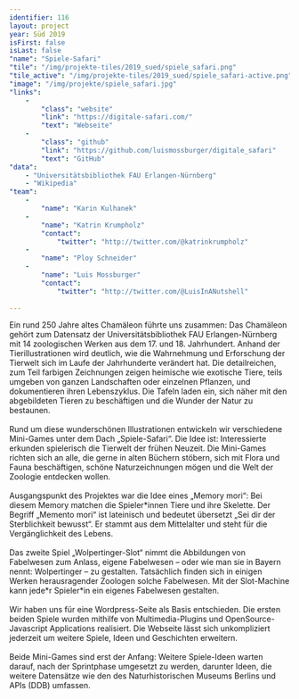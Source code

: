 ```yaml
---
identifier: 116
layout: project
year: Süd 2019
isFirst: false
isLast: false
"name": "Spiele-Safari"
"tile": "/img/projekte-tiles/2019_sued/spiele_safari.png"
"tile_active": "/img/projekte-tiles/2019_sued/spiele_safari-active.png"
"image": "/img/projekte/spiele_safari.jpg"
"links":
    -
        "class": "website"
        "link": "https://digitale-safari.com/"
        "text": "Webseite"
    -
        "class": "github"
        "link": "https://github.com/luismossburger/digitale_safari"
        "text": "GitHub"
"data":
    - "Universitätsbibliothek FAU Erlangen-Nürnberg"
    - "Wikipedia"
"team":
    -
        "name": "Karin Kulhanek"
    -
        "name": "Katrin Krumpholz"
        "contact":
            "twitter": "http://twitter.com/@katrinkrumpholz"
    -
        "name": "Ploy Schneider"
    -
        "name": "Luis Mossburger"
        "contact":
            "twitter": "http://twitter.com/@LuisInANutshell"
           
---
```

Ein rund 250 Jahre altes Chamäleon führte uns zusammen: Das Chamäleon gehört zum Datensatz der Universitätsbibliothek FAU Erlangen-Nürnberg mit 14 zoologischen Werken aus dem 17. und 18. Jahrhundert. Anhand der Tierillustrationen wird deutlich, wie die Wahrnehmung und Erforschung der Tierwelt sich im Laufe der Jahrhunderte verändert hat. Die detailreichen, zum Teil farbigen Zeichnungen zeigen heimische wie exotische Tiere, teils umgeben von ganzen Landschaften oder einzelnen Pflanzen, und dokumentieren ihren Lebenszyklus. Die Tafeln laden ein, sich näher mit den abgebildeten Tieren zu beschäftigen und die Wunder der Natur zu bestaunen.
<br/><br/>
Rund um diese wunderschönen Illustrationen entwickeln wir verschiedene Mini-Games unter dem Dach „Spiele-Safari“. Die Idee ist: Interessierte erkunden spielerisch die Tierwelt der frühen Neuzeit. Die Mini-Games richten sich an alle, die gerne in alten Büchern stöbern, sich mit Flora und Fauna beschäftigen, schöne Naturzeichnungen mögen und die Welt der Zoologie entdecken wollen.
<br/><br/>
Ausgangspunkt des Projektes war die Idee eines „Memory mori“: Bei diesem Memory matchen die Spieler\*innen Tiere und ihre Skelette. Der Begriff „Memento mori“ ist lateinisch und bedeutet übersetzt „Sei dir der Sterblichkeit bewusst“. Er stammt aus dem Mittelalter und steht für die Vergänglichkeit des Lebens.
<br/><br/>
Das zweite Spiel „Wolpertinger-Slot“ nimmt die Abbildungen von Fabelwesen zum Anlass, eigene Fabelwesen – oder wie man sie in Bayern nennt: Wolpertinger – zu gestalten. Tatsächlich finden sich in einigen Werken herausragender Zoologen solche Fabelwesen. Mit der Slot-Machine kann jede\*r Spieler\*in ein eigenes Fabelwesen gestalten.
<br/><br/>
Wir haben uns für eine Wordpress-Seite als Basis entschieden. Die ersten beiden Spiele wurden mithilfe von Multimedia-Plugins und OpenSource-Javascript Applications realisiert. Die Webseite lässt sich unkompliziert jederzeit um weitere Spiele, Ideen und Geschichten erweitern.
<br/><br/>
Beide Mini-Games sind erst der Anfang: Weitere Spiele-Ideen warten darauf, nach der Sprintphase umgesetzt zu werden, darunter Ideen, die weitere Datensätze wie den des Naturhistorischen Museums Berlins und APIs (DDB) umfassen.

